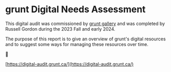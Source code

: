 # grunt Digital Needs Assessment

This digital audit was commissioned by [grunt gallery](https://grunt.ca) and was completed by Russell Gordon during the 2023 Fall and early 2024.

The purpose of this report is to give an overview of grunt's digital resources and to suggest some ways for managing these resources over time.



🤙

[https://digital-audit.grunt.ca/](https://digital-audit.grunt.ca/)